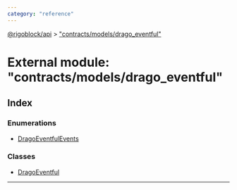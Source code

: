 ```yaml
---
category: "reference"
---
```



[@rigoblock/api](../README.md) > ["contracts/models/drago_eventful"](../modules/_contracts_models_drago_eventful_.md)

# External module: "contracts/models/drago_eventful"

## Index

### Enumerations

* [DragoEventfulEvents](../enums/_contracts_models_drago_eventful_.dragoeventfulevents.md)

### Classes

* [DragoEventful](../classes/_contracts_models_drago_eventful_.dragoeventful.md)

---

